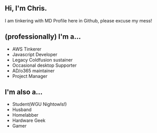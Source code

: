 ## Hi, I'm Chris.
I am tinkering with MD Profile here in Github, please excuse my mess!

## (professionally) I'm a...
- AWS Tinkerer
- Javascript Developer
- Legacy Coldfusion sustainer
- Occasional desktop Supporter
- AD/o365 maintainer
- Project Manager

## I'm also a...
- Student(WGU Nightowls!)
- Husband
- Homelabber
- Hardware Geek
- Gamer

